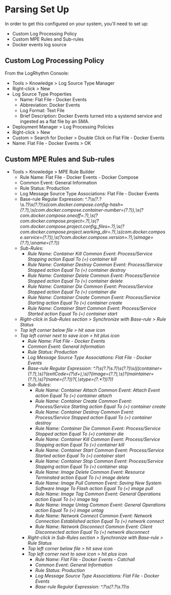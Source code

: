 # Parsing Set Up

In order to get this configured on your system, you'll need to set up:

- Custom Log Processing Policy
- Custom MPE Rules and Sub-rules
- Docker events log source

## Custom Log Processing Policy

From the LogRhythm Console: 

- Tools > Knowledge > Log Source Type Manager 
- Right-click > New
- Log Source Type Properties
    - Name: Flat File - Docker Events
    - Abbreviation: Docker Events
    - Log Format: Text File
    - Brief Description: Docker Events turned into a systemd service and ingested as a flat file by an SMA.
- Deployment Manager > Log Processing Policies
- Right-click > New
- Custom > Search for Docker > Double Click on Flat File - Docker Events
- Name: Flat File - Docker Events > OK

## Custom MPE Rules and Sub-rules

- Tools > Knowledge > MPE Rule Builder
    - Rule Name: Flat File - Docker Events - Docker Compose
    - Common Event: General Information
    - Rule Status: Production
    - Log Message Source Type Associations: Flat File - Docker Events
    - Base-rule Regular Expression: ^.*?\s(?<action>.*?\s.*?)\s(?<object>.*?)\s\(com.docker.compose.config-hash=(?<hash>.*?),\s(com.docker.compose.container-number=(?<processid>.*?)),\s(?<status>com.docker.compose.oneoff=.*?),\s(?<reason>com.docker.compose.project=.*?),\s(?<parentprocessid>com.docker.compose.project.config_files=.*?),\s(?<parentprocesspath>com.docker.compose.project.working_dir=.*?),\s(com.docker.compose.service=(?<process>.*?)),\s(?<version>com.docker.compose.version=.*?),\simage=(?<objecttype>.*?),\sname=(?<objectname>.*?)\)
    - Sub-Rules:
        -   Rule Name: Container Kill
            Common Event: Process/Service Stopping
            action Equal To (=) container kill
        -   Rule Name: Container Destroy
            Common Event: Process/Service Stopped
            action Equal To (=) container destroy
        -   Rule Name: Container Delete
            Common Event: Process/Service Stopped
            action Equal To (=) container delete
        -   Rule Name: Container Die
            Common Event: Process/Service Stopped
            action Equal To (=) container die
        -   Rule Name: Container Create
            Common Event: Process/Service Starting
            action Equal To (=) container create
        -   Rule Name: Container Start
            Common Event: Process/Service Started
            action Equal To (=) container start
    - Right-click in Sub-Rules section > Synchronize with Base-rule > Rule Status
    - Top left corner below file > hit save icon
- Top left corner next to save icon > hit plus icon
    - Rule Name: Flat File - Docker Events
    - Common Event: General Information
    - Rule Status: Production
    - Log Message Source Type Associations: Flat File - Docker Events
    - Base-rule Regular Expression: ^.*?\s(?<action>.*?\s.*?)\s(?<object>.*?)\s\(((container=(?<hash>.*?),\s)?(exitCode=(?<responsecode>\d+),\s)?(image=(?<objecttype>.*?),\s)?(maintainer=(?<login>.*?),\s)?(name=(?<objectname>.*?))?(,\stype=(?<objecttype>.*?))?)\)
    - Sub-Rules:
        -   Rule Name: Container Attach
            Common Event: Attach Event
            action Equal To (=) container attach
        -   Rule Name: Container Create
            Common Event: Process/Service Starting
            action Equal To (=) container create
        -   Rule Name: Container Destroy
            Common Event: Process/Service Stopped
            action Equal To (=) container destroy
        -   Rule Name: Container Die
            Common Event: Process/Service Stopped
            action Equal To (=) container die
        -   Rule Name: Container Kill
            Common Event: Process/Service Stopping
            action Equal To (=) container kill
        -   Rule Name: Container Start
            Common Event: Process/Service Started
            action Equal To (=) container start
        -   Rule Name: Container Stop
            Common Event: Process/Service Stopping
            action Equal To (=) container stop
        -   Rule Name: Image Delete
            Common Event: Resource Terminated
            action Equal To (=) image delete
        -   Rule Name: Image Pull
            Common Event: Saving New System Software Image To Flash
            action Equal To (=) image pull
        -   Rule Name: Image Tag
            Common Event: General Operations
            action Equal To (=) image tag
        -   Rule Name: Image Untag
            Common Event: General Operations
            action Equal To (=) image untag
        -   Rule Name: Network Connect
            Common Event: Network Connection Established
            action Equal To (=) network connect
        -   Rule Name: Network Disconnect
            Common Event: Client Disconnected
            action Equal To (=) network disconnect
    - Right-click in Sub-Rules section > Synchronize with Base-rule > Rule Status
    - Top left corner below file > hit save icon
- Top left corner next to save icon > hit plus icon
    - Rule Name: Flat File - Docker Events - Catchall
    - Common Event: General Information
    - Rule Status: Production
    - Log Message Source Type Associations: Flat File - Docker Events
    - Base-rule Regular Expression: ^.*?\s(?<action>.*?\s.*?)\s<object>\s\((?<vendorinfo>.*?)\)
    - Sub-Rules: N/A
    - Top left corner below file > hit save icon
- Deployment Manager > Log Processing Policies > Double-click on Flat File - Docker Events
- Right-click in Rules section > Check all > Right-click in Rules section > Properties
- MPE Policy Rule Editor
    - [x] Enabled
    - Log Processing Settings: [x] Disable Automatic Host Contextualization
    - Event Management Settings: [x] Log should be forwarded as event
    - Risk Rating: 5 - Medium-Medium
- Hit OK

## Docker Event Log Source

This assumes you've already onboarded the Docker host's SMA as per standard LR procedure.

From LogRhythm Console:

- Deployment Manager > System Monitors
- Right-click on Docker host > Properties
- Right-click in Log Source section > New 
- Basic Configuration tab
    - Log Message Source Type: Flat File - Docker Events
    - Log message Prcoessing Engine (MPE) Policy: Flat File - Docker Events
- Flat File Settings tab
    - File Path: `/var/log/docker/events.log`
    - Date Parsing Format: `HMC (<YY>-<M>-<d>T<h>:<m>:<s><utcoffset>)`
- Hit OK > Hit OK

You should now have Docker events flowing into LogRhythm! 

## Testing

From Docker host:

- `docker run --name hello_lr docker/whalesay cowsay Hello, LogRhythm!`
- `docker ps -a | grep -i hello_lr`
- `docker rm hello_lr`

This will run a whalesay command, confirm the container is now stopped in docker, and remove the container. If you've never used whalesay before, it will also pull the image down, which should be parsed by LR given the MPE rules we've set up.

From the LogRhythm Web Console run a Search for `Log Source Type` IS `Flat File - Docker Events`. You should get some data returned and this will confirm the parsing is working properly!

## Parsing issues

For any and all parsing issues or requests, please submit an issue here. 
